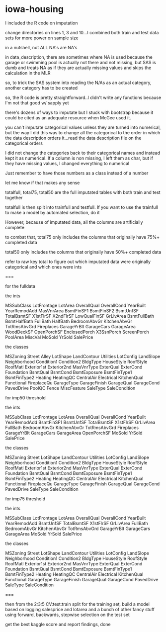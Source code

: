 # iowa-housing
I included the R code on imputation

change directories on lines 1, 3 and 10...I combined both train and test data sets for more power on sample size

in a nutshell, not ALL NA's are NA's

in data_description, there are sometimes where NA is used because the garage or swimming pool is actually not there and not missing, but SAS is dumb and treats NA as if they are actually missing values and skips the calculation in the MLR

so, to trick the SAS system into reading the N/As as an actual category, another category has to be created

so, the R code is pretty straightforward..I didn't write any functions because I'm not that good w/ sapply yet

there's dozens of ways to imputate but I stuck with bootstrap because it could be cited as an adequate resource when McGee used it.

you can't imputate categorical values unless they are turned into numerical, but the way I did this was to change all the categorical to the order in which the data description orders it...read the data description file on the categorical orders

I did not change the categories back to their categorical names and instead kept it as numerical. If a column is non missing, I left them as char, but if they have missing values, I changed everything to numerical

Just remember to have those numbers as a class instead of a number

let me know if that makes any sense

totalfull, total75, total50 are the full imputated tables with both train and test together

totalfull is then split into trainfull and testfull. If you want to use the trainfull to make a model by automated selection, do it

However, because of imputated data, all the columns are artificially complete

to combat that, total75 only includes the columns that originally have 75%+ completed data

total50 only includes the columns that originally have 50%+ completed data

refer to raw key total to figure out which imputated data were originally categorical and which ones were ints

===

for the fulldata

the ints

MSSubClass LotFrontage LotArea OverallQual OverallCond YearBuilt YearRemodAdd MasVnrArea BsmtFinSF1 BsmtFinSF2 BsmtUnfSF TotalBsmtSF X1stFlrSF X2ndFlrSF LowQualFinSF GrLivArea BsmtFullBath BsmtHalfBath FullBath HalfBath BedroomAbvGr KitchenAbvGr TotRmsAbvGrd Fireplaces GarageYrBlt GarageCars GarageArea WoodDeckSF OpenPorchSF EnclosedPorch X3SsnPorch ScreenPorch PoolArea MiscVal MoSold YrSold SalePrice

the classes

MSZoning Street Alley LotShape LandContour Utilities LotConfig LandSlope Neighborhood Condition1 Condition2 BldgType HouseStyle RoofStyle RoofMatl Exterior1st Exterior2nd MasVnrType ExterQual ExterCond Foundation BsmtQual BsmtCond BsmtExposure BsmtFinType1 BsmtFinType2 Heating HeatingQC CentralAir Electrical KitchenQual Functional FireplaceQu GarageType GarageFinish GarageQual GarageCond PavedDrive PoolQC Fence MiscFeature SaleType SaleCondition

for imp50 threshold

the ints

MSSubClass LotFrontage LotArea OverallQual OverallCond YearBuilt YearRemodAdd BsmtFinSF1 BsmtUnfSF TotalBsmtSF X1stFlrSF GrLivArea FullBath BedroomAbvGr KitchenAbvGr TotRmsAbvGrd Fireplaces GarageYrBlt GarageCars GarageArea OpenPorchSF MoSold YrSold SalePrice

the classes

MSZoning Street LotShape LandContour Utilities LotConfig LandSlope Neighborhood Condition1 Condition2 BldgType HouseStyle RoofStyle RoofMatl Exterior1st Exterior2nd MasVnrType ExterQual ExterCond Foundation BsmtQual BsmtCond BsmtExposure BsmtFinType1 BsmtFinType2 Heating HeatingQC CentralAir Electrical KitchenQual Functional FireplaceQu GarageType GarageFinish GarageQual GarageCond PavedDrive SaleType SaleCondition

for imp75 threshold

the ints

MSSubClass LotFrontage LotArea OverallQual OverallCond YearBuilt YearRemodAdd BsmtUnfSF TotalBsmtSF X1stFlrSF GrLivArea FullBath BedroomAbvGr KitchenAbvGr TotRmsAbvGrd GarageYrBlt GarageCars GarageArea MoSold YrSold SalePrice

the classes

MSZoning Street LotShape LandContour Utilities LotConfig LandSlope Neighborhood Condition1 Condition2 BldgType HouseStyle RoofStyle RoofMatl Exterior1st Exterior2nd MasVnrType ExterQual ExterCond Foundation BsmtQual BsmtCond BsmtExposure BsmtFinType1 BsmtFinType2 Heating HeatingQC CentralAir Electrical KitchenQual Functional GarageType GarageFinish GarageQual GarageCond PavedDrive SaleType SaleCondition

===

then from the 2:3:5 CV:test:train split for the training set, build a model based on logging salesprice and lotarea and a bunch of other fancy stuff using forward, backwards, stepwise selection on the test set

get the best kaggle score and report findings, done


